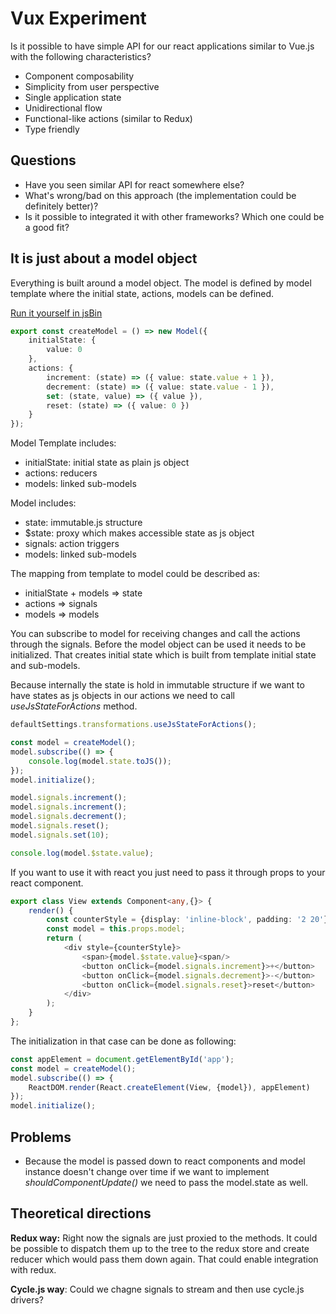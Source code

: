 # Vux Experiment

Is it possible to have simple API for our react applications similar to Vue.js with 
the following characteristics?

- Component composability
- Simplicity from user perspective
- Single application state
- Unidirectional flow
- Functional-like actions (similar to Redux)
- Type friendly  

## Questions

- Have you seen similar API for react somewhere else?
- What's wrong/bad on this approach (the implementation could be definitely better)?
- Is it possible to integrated it with other frameworks? Which one could be a good fit?

## It is just about a model object

Everything is built around a model object. The model is defined by model template where 
the initial state, actions, models can be defined.

[Run it yourself in jsBin](https://jsbin.com/dezoras/1/edit?html,js,console)

```typescript
export const createModel = () => new Model({
    initialState: {
        value: 0
    },
    actions: {
        increment: (state) => ({ value: state.value + 1 }), 
        decrement: (state) => ({ value: state.value - 1 }),
        set: (state, value) => ({ value }), 
        reset: (state) => ({ value: 0 })
    }
});
```

Model Template includes: 
- initialState: initial state as plain js object
- actions: reducers
- models: linked sub-models

Model includes:
- state: immutable.js structure
- $state: proxy which makes accessible state as js object 
- signals: action triggers
- models: linked sub-models
 
The mapping from template to model could be described as:
- initialState + models => state
- actions => signals
- models => models

You can subscribe to model for receiving changes and call the actions through the signals.
Before the model object can be used it needs to be initialized. That creates initial 
state which is built from template initial state and sub-models.

Because internally the state is hold in immutable structure if we want to have states as js 
objects in our actions we need to call _useJsStateForActions_ method.

```typescript
defaultSettings.transformations.useJsStateForActions();

const model = createModel();
model.subscribe(() => {
    console.log(model.state.toJS());
});
model.initialize();

model.signals.increment();
model.signals.increment();
model.signals.decrement();
model.signals.reset();
model.signals.set(10);

console.log(model.$state.value);
```

If you want to use it with react you just need to pass it through props to your react component.

```typescript
export class View extends Component<any,{}> {
    render() {  
        const counterStyle = {display: 'inline-block', padding: '2 20'};
        const model = this.props.model;
        return (
            <div style={counterStyle}>
                <span>{model.$state.value}<span/>
                <button onClick={model.signals.increment}>+</button>
                <button onClick={model.signals.decrement}>-</button>
                <button onClick={model.signals.reset}>reset</button>
            </div>
        );        
    }
};
```

The initialization in that case can be done as following:
```typescript
const appElement = document.getElementById('app');
const model = createModel();
model.subscribe(() => {
    ReactDOM.render(React.createElement(View, {model}), appElement)
});
model.initialize();
```

## Problems
- Because the model is passed down to react components and model instance doesn't 
change over time if we want to implement _shouldComponentUpdate()_ we need to pass
the model.state as well.

## Theoretical directions

__Redux way:__ Right now the signals are just proxied to the methods. It could 
be possible to dispatch them up to the tree to the redux store and create reducer 
which would pass them down again. That could enable integration with redux.

__Cycle.js way__: Could we chagne signals to stream and then use cycle.js drivers?